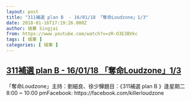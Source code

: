 ```yaml
---
layout: post
title: "311補選 plan B  - 16/01/18 「奪命Loudzone」1/3"
date: 2018-01-16T17:19:26.000Z
author: 城寨 Singjai
from: https://www.youtube.com/watch?v=zR-O3E3BVkc
tags: [ 城寨 ]
categories: [ 城寨 ]
---
```

<!--1516123166000-->
[311補選 plan B  - 16/01/18 「奪命Loudzone」1/3](https://www.youtube.com/watch?v=zR-O3E3BVkc)
------

<div>
「奪命Loudzone」主持：劉細良、徐少驊題目：《311補選 plan B 》逢星期二 8:00 ~ 10:00 pmFacebook: https://facebook.com/killerloudzone
</div>
